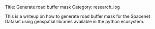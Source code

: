 Title: Generate road buffer mask 
Category: research_log

This is a writeup on how to generate road buffer mask 
for the Spacenet Dataset using geospatial libraries available
in the python ecosystem.